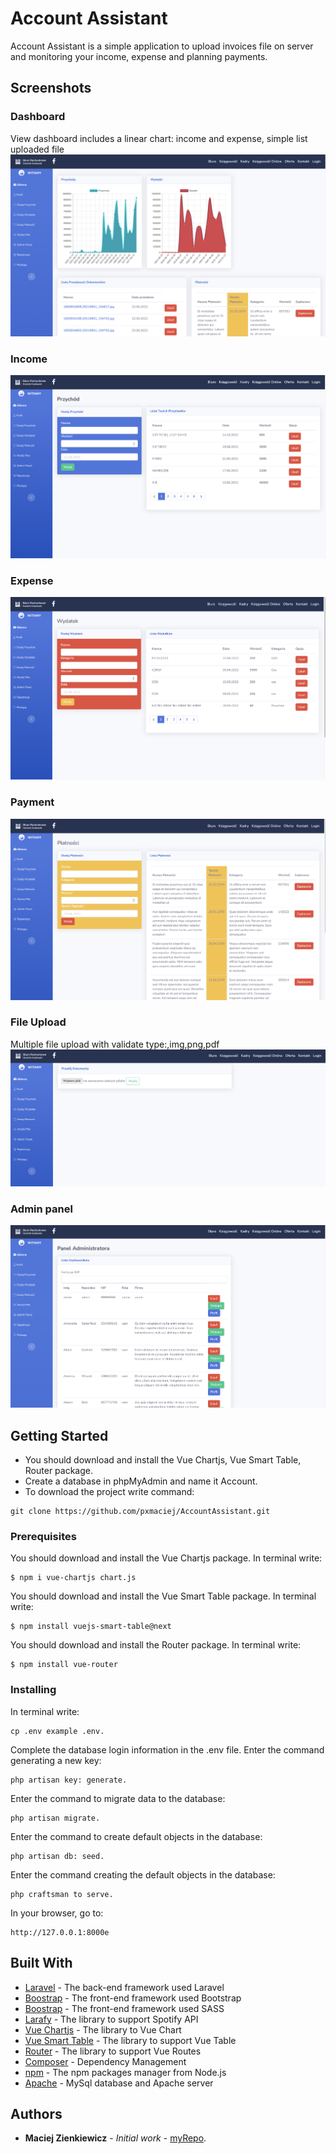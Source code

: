# Account Assistant

Account Assistant is a simple application to upload invoices file on server and monitoring your income, expense and planning payments.


## Screenshots

### Dashboard

 View dashboard includes a linear chart: income and expense, simple list uploaded file
![Dashboard look](./imageAccount/dashboard.png)

### Income

![Income look](./imageAccount/income.png)

### Expense

![Expense look](./imageAccount/expense.png)

### Payment
![Payment look](./imageAccount/payment.png)

### File Upload

 Multiple file upload with validate type:,img,png,pdf
![File Upload look](./imageAccount/uploadfile.png)

### Admin panel

![Admin Panel look](./imageAccount/user.png)


## Getting Started

* You should download and install the Vue Chartjs, Vue Smart Table, Router package.
* Create a database in phpMyAdmin and name it Account.
* To download the project write command:
```
git clone https://github.com/pxmaciej/AccountAssistant.git
```


### Prerequisites

You should download and install the Vue Chartjs package.
In terminal write:
```
$ npm i vue-chartjs chart.js
```

You should download and install the Vue Smart Table package.
In terminal write:
```
$ npm install vuejs-smart-table@next
```

You should download and install the Router package.
In terminal write:
```
$ npm install vue-router
```


### Installing

In terminal write:
```
cp .env example .env.
```
Complete the database login information in the .env file.
Enter the command generating a new key:
```
php artisan key: generate.
```
Enter the command to migrate data to the database: 
```
php artisan migrate.
```
Enter the command to create default objects in the database:
```
php artisan db: seed.
```
Enter the command creating the default objects in the database:
```
php craftsman to serve.
```
In your browser, go to:
```
http://127.0.0.1:8000e
```


## Built With

* [Laravel](https://laravel.com/docs/7.x/installation) - The back-end framework used Laravel
* [Boostrap](https://getbootstrap.com/) - The front-end framework used Bootstrap
* [Boostrap](https://sass-lang.com/) - The front-end framework used SASS
* [Larafy](https://github.com/rennokki/larafy) - The library to support Spotify API
* [Vue Chartjs](https://github.com/apertureless/vue-chartjs) - The library to Vue Chart
* [Vue Smart Table](https://github.com/tochoromero/vuejs-smart-table) - The library to support Vue Table
* [Router](https://github.com/vuejs/vue-router) - The library to support Vue Routes
* [Composer](https://getcomposer.org/) - Dependency Management
* [npm](https://nodejs.org/en/) - The npm packages manager from Node.js
* [Apache](https://www.apachefriends.org/pl/index.html) - MySql database and Apache server


## Authors

* **Maciej Zienkiewicz** - *Initial work* - [myRepo](https://github.com/pxmaciej).
